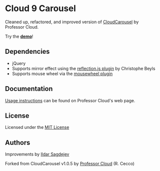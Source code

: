 # Cloud 9 Carousel

Cleaned up, refactored, and improved version of [CloudCarousel](http://www.professorcloud.com/mainsite/carousel.htm) by Professor Cloud.

Try the **[demo](http://specious.github.io/cloud9carousel/)**!

## Dependencies

- jQuery
- Supports mirror effect using the [reflection.js plugin](http://www.digitalia.be/software/reflectionjs-for-jquery) by Christophe Beyls
- Supports mouse wheel via the [mousewheel plugin](http://plugins.jquery.com/mousewheel/)

## Documentation

[Usage instructions](http://www.professorcloud.com/mainsite/carousel-integration.htm) can be found on Professor Cloud's web page.

## License

Licensed under the [MIT License](http://en.wikipedia.org/wiki/MIT_License)

## Authors

Improvements by [Ildar Sagdejev](http://twitter.com/tknomad)

Forked from CloudCarousel v1.0.5 by [Professor Cloud](http://www.professorcloud.com/) (R. Cecco)
